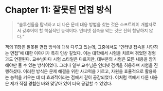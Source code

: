 # Chapter 11: 잘못된 면접 방식

> ”솔루션들을 탐색하고 더 나은 문제 대응 방법을 찾는 것은 소프트웨어 개발자로서 갖추어야 할 핵심적인 능력이다. 인터넷 접속을 막는 것은 전혀 합당하지 않다.“

책의 11장은 잘못된 면접 방식에 대해 다루고 있는데, 그중에서도 “인터넷 접속을 차단하는 면접”에 대한 이야기가 특히 인상 깊었다. 이는 대학에서 시험을 치르며 겪었던 경험과도 연결된다. 교수님마다 시험 스타일은 다르지만, 대부분의 시험은 모든 내용을 암기해야만 풀 수 있는 방식이었다. 그러나 일부 교수님은 인터넷 검색을 허용하며 시험을 진행하셨다. 이러한 방식은 문제 해결을 위한 사고력을 기르고, 자원을 효율적으로 활용하는 능력을 키우는 데 더 효과적이라는 점에서 깊이 공감되었다. 이처럼 책에서 다룬 내용은 제가 직접 경험한 바와 맞닿아 있어 더욱 공감할 수 있었다.
